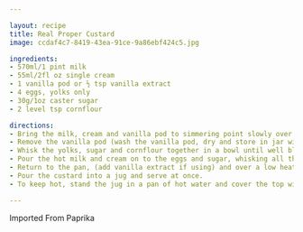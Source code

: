 ```yaml
---

layout: recipe
title: Real Proper Custard
image: ccdaf4c7-8419-43ea-91ce-9a86ebf424c5.jpg

ingredients:
- 570ml/1 pint milk
- 55ml/2fl oz single cream
- 1 vanilla pod or ½ tsp vanilla extract
- 4 eggs, yolks only
- 30g/1oz caster sugar
- 2 level tsp cornflour

directions:
- Bring the milk, cream and vanilla pod to simmering point slowly over a low heat.
- Remove the vanilla pod (wash the vanilla pod, dry and store in jar with caster sugar to make vanilla sugar).
- Whisk the yolks, sugar and cornflour together in a bowl until well blended.
- Pour the hot milk and cream on to the eggs and sugar, whisking all the time with a balloon whisk.
- Return to the pan, (add vanilla extract if using) and over a low heat gently stir with a wooden spatula until thickened.
- Pour the custard into a jug and serve at once.
- To keep hot, stand the jug in a pan of hot water and cover the top with cling film to prevent skin forming.

---
```

Imported From Paprika